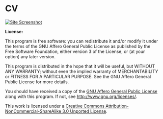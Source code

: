 CV
===

[![Site Screenshot](https://raw.github.com/danielesteban/CV/master/screenshot.jpg)](http://dani.hellacoders.com)

**License:**

This program is free software: you can redistribute it and/or modify
it under the terms of the GNU Affero General Public License as
published by the Free Software Foundation, either version 3 of the
License, or (at your option) any later version.

This program is distributed in the hope that it will be useful,
but WITHOUT ANY WARRANTY; without even the implied warranty of
MERCHANTABILITY or FITNESS FOR A PARTICULAR PURPOSE.  See the
GNU Affero General Public License for more details.

You should have received a copy of the [GNU Affero General Public License](https://github.com/danielesteban/CV/blob/master/LICENSE)
along with this program. If not, see <http://www.gnu.org/licenses/>.

This work is licensed under a [Creative Commons Attribution-NonCommercial-ShareAlike 3.0 Unported License](https://github.com/danielesteban/CV/blob/master/LICENSE).
